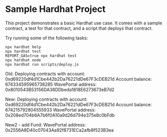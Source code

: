 # Sample Hardhat Project

This project demonstrates a basic Hardhat use case. It comes with a sample contract, a test for that contract, and a script that deploys that contract.

Try running some of the following tasks:

```shell
npx hardhat help
npx hardhat test
REPORT_GAS=true npx hardhat test
npx hardhat node
npx hardhat run scripts/deploy.js
```
Old:
Deploying contracts with account:  0xd69220df4d1Cbe442b2Da76221dDe67F3cDEB21d
Account balance:  674334595965738285
WavePortal address:  0x8010543B53156DA38DDbeda1818E6273673eB7d2


New:
Deploying contracts with account:  0xd69220df4d1Cbe442b2Da76221dDe67F3cDEB21d
Account balance:  674215792804555933
WavePortal address:  0x208ed704b6A7b6f0A10a9d26d794e375e8c0bFdb

New2 - add Fund:
WavePortal address:  0x2556A8D40c07043Aa92f8731ECa2afb8f523B3ea

